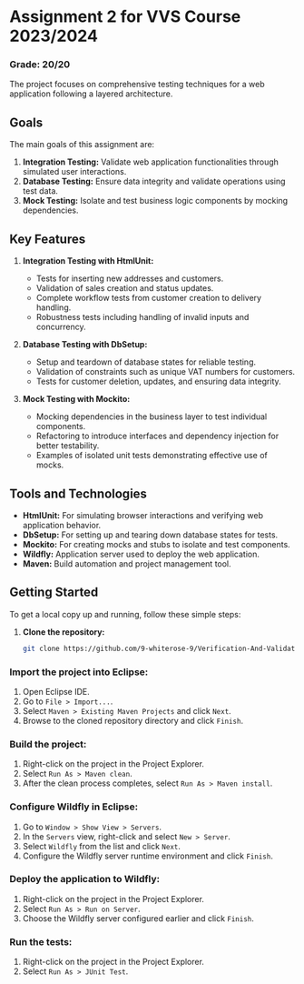 # Assignment 2 for VVS Course 2023/2024
### Grade: 20/20
The project focuses on comprehensive testing techniques for a web application following a layered architecture.

## Goals
The main goals of this assignment are:

1. **Integration Testing:** Validate web application functionalities through simulated user interactions.
2. **Database Testing:** Ensure data integrity and validate operations using test data.
3. **Mock Testing:** Isolate and test business logic components by mocking dependencies.

## Key Features

1. **Integration Testing with HtmlUnit:**
    - Tests for inserting new addresses and customers.
    - Validation of sales creation and status updates.
    - Complete workflow tests from customer creation to delivery handling.
    - Robustness tests including handling of invalid inputs and concurrency.

2. **Database Testing with DbSetup:**
    - Setup and teardown of database states for reliable testing.
    - Validation of constraints such as unique VAT numbers for customers.
    - Tests for customer deletion, updates, and ensuring data integrity.

3. **Mock Testing with Mockito:**
    - Mocking dependencies in the business layer to test individual components.
    - Refactoring to introduce interfaces and dependency injection for better testability.
    - Examples of isolated unit tests demonstrating effective use of mocks.

## Tools and Technologies
- **HtmlUnit:** For simulating browser interactions and verifying web application behavior.
- **DbSetup:** For setting up and tearing down database states for tests.
- **Mockito:** For creating mocks and stubs to isolate and test components.
- **Wildfly:** Application server used to deploy the web application.
- **Maven:** Build automation and project management tool.

## Getting Started
To get a local copy up and running, follow these simple steps:

1. **Clone the repository:**
   ```sh
   git clone https://github.com/9-whiterose-9/Verification-And-Validation-for-Web-Application.git

### Import the project into Eclipse:

1. Open Eclipse IDE.
2. Go to `File > Import...`.
3. Select `Maven > Existing Maven Projects` and click `Next`.
4. Browse to the cloned repository directory and click `Finish`.

### Build the project:

1. Right-click on the project in the Project Explorer.
2. Select `Run As > Maven clean`.
3. After the clean process completes, select `Run As > Maven install`.

### Configure Wildfly in Eclipse:

1. Go to `Window > Show View > Servers`.
2. In the `Servers` view, right-click and select `New > Server`.
3. Select `Wildfly` from the list and click `Next`.
4. Configure the Wildfly server runtime environment and click `Finish`.

### Deploy the application to Wildfly:

1. Right-click on the project in the Project Explorer.
2. Select `Run As > Run on Server`.
3. Choose the Wildfly server configured earlier and click `Finish`.

### Run the tests:

1. Right-click on the project in the Project Explorer.
2. Select `Run As > JUnit Test`.
